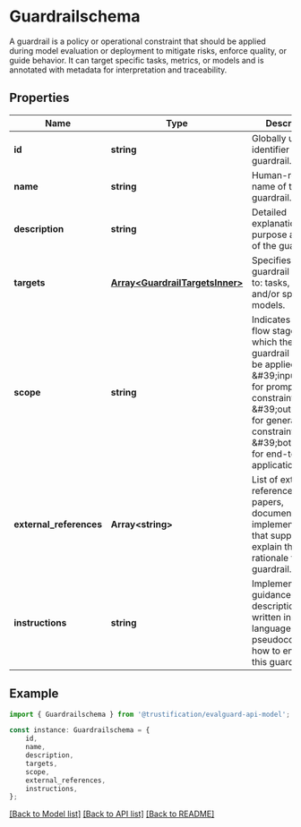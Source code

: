 # Guardrailschema

A guardrail is a policy or operational constraint that should be applied during  model evaluation or deployment to mitigate risks, enforce quality, or guide behavior.  It can target specific tasks, metrics, or models and is annotated with metadata for  interpretation and traceability. 

## Properties

Name | Type | Description | Notes
------------ | ------------- | ------------- | -------------
**id** | **string** | Globally unique identifier for the guardrail. | [default to undefined]
**name** | **string** | Human-readable name of the guardrail. | [default to undefined]
**description** | **string** | Detailed explanation of the purpose and logic of the guardrail. | [optional] [default to undefined]
**targets** | [**Array&lt;GuardrailTargetsInner&gt;**](GuardrailTargetsInner.md) | Specifies what the guardrail applies to: tasks, metrics, and/or specific models.  | [default to undefined]
**scope** | **string** | Indicates the data flow stage at which the guardrail should be applied: \&#39;input\&#39; for prompt/input constraints, \&#39;output\&#39; for generation constraints,  or \&#39;both\&#39; for end-to-end application.  | [default to undefined]
**external_references** | **Array&lt;string&gt;** | List of external references (e.g., papers, documentation, implementations)  that support or explain the rationale for this guardrail.  | [optional] [default to undefined]
**instructions** | **string** | Implementation guidance or rule description, written in natural language or  pseudocode for how to enforce this guardrail.  | [default to undefined]

## Example

```typescript
import { Guardrailschema } from '@trustification/evalguard-api-model';

const instance: Guardrailschema = {
    id,
    name,
    description,
    targets,
    scope,
    external_references,
    instructions,
};
```

[[Back to Model list]](../README.md#documentation-for-models) [[Back to API list]](../README.md#documentation-for-api-endpoints) [[Back to README]](../README.md)
